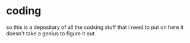 # coding
so this is a depositary of all the codsing stuff that i need to put on here
it doesn't take a genius to figure it out
